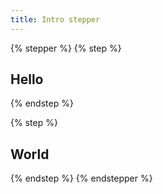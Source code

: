 ```yaml
---
title: Intro stepper
---
```


{% stepper %}
{% step %}
## Hello


{% endstep %}

{% step %}
## World


{% endstep %}
{% endstepper %}
